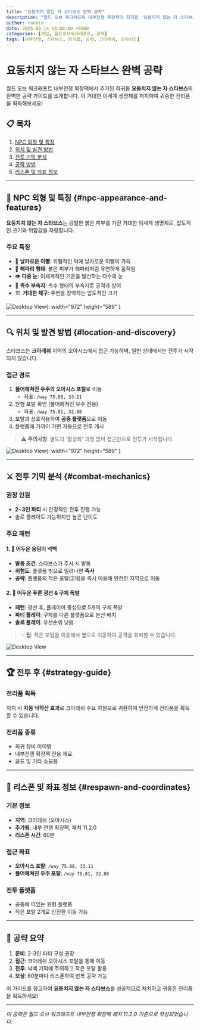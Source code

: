 ```yaml
---
title: "요동치지 않는 자 스타브스 완벽 공략"
description: "월드 오브 워크래프트 내부전쟁 확장팩의 희귀몹 '요동치지 않는 자 스타브스' 공략 가이드"
author: rankin
date: 2025-08-14 14:00:00 +0900
categories: [게임, 월드오브워크래프트, 공략]
tags: [내부전쟁, 스타브스, 희귀몹, 공략, 크아레쉬, 오아시스]
---
```


# 요동치지 않는 자 스타브스 완벽 공략

월드 오브 워크래프트 내부전쟁 확장팩에서 추가된 희귀몹 **요동치지 않는 자 스타브스**의 완벽한 공략 가이드를 소개합니다. 이 거대한 이세계 생명체를 처치하여 귀중한 전리품을 획득해보세요!

## 📋 목차

1. [NPC 외형 및 특징](#npc-appearance-and-features)
2. [위치 및 발견 방법](#location-and-discovery)
3. [전투 기믹 분석](#combat-mechanics)
4. [공략 방법](#strategy-guide)
5. [리스폰 및 좌표 정보](#respawn-and-coordinates)

---

## 🎨 NPC 외형 및 특징 {#npc-appearance-and-features}

**요동치지 않는 자 스타브스**는 강렬한 붉은 피부를 가진 거대한 이세계 생명체로, 압도적인 크기와 위압감을 자랑합니다.

### 주요 특징
- 🦷 **날카로운 이빨**: 위협적인 턱에 날카로운 이빨이 가득
- 🌊 **해파리 형태**: 붉은 피부가 해파리처럼 유연하게 움직임
- 👁️ **다중 눈**: 이세계적인 기운을 발산하는 다수의 눈
- 🐙 **촉수 부속지**: 촉수 형태의 부속지로 공격과 방어
- 🏗️ **거대한 체구**: 주변을 장악하는 압도적인 크기

![Desktop View](https://img1.daumcdn.net/thumb/R1280x0/?scode=mtistory2&fname=https%3A%2F%2Fblog.kakaocdn.net%2Fdna%2Fb0Tr1R%2FbtsPP5QLxbf%2FAAAAAAAAAAAAAAAAAAAAAKXWvVPI8xeTjudRpxt4Vvdye8Gywblx3vZNOsQbtId8%2Fimg.png%3Fcredential%3DyqXZFxpELC7KVnFOS48ylbz2pIh7yKj8%26expires%3D1756652399%26allow_ip%3D%26allow_referer%3D%26signature%3DlSQdOPVurpGU%252BaclmNas1GHG034%253D){: width="972" height="589" }

---

## 🔍 위치 및 발견 방법 {#location-and-discovery}

스타브스는 **크아레쉬** 지역의 오아시스에서 접근 가능하며, 일반 상태에서는 전투가 시작되지 않습니다.

### 접근 경로
1. **풀어헤쳐진 우주의 오아시스 포탈**로 이동
   - 좌표: `/way 75.88, 33.11`
2. 원형 포탈 확인 (풀어헤쳐진 우주 전용)
   - 좌표: `/way 75.81, 32.88`
3. 포탈과 상호작용하여 **공중 플랫폼**으로 이동
4. 플랫폼에 가까이 가면 자동으로 전투 개시

> ⚠️ **주의사항**: 별도의 '활성화' 과정 없이 접근만으로 전투가 시작됩니다.

![Desktop View](https://img1.daumcdn.net/thumb/R1280x0/?scode=mtistory2&fname=https%3A%2F%2Fblog.kakaocdn.net%2Fdna%2F5g8Z1%2FbtsPNPakqmD%2FAAAAAAAAAAAAAAAAAAAAAP9DCSKqnHW-zXrUrD2syLL9nhqUvXijUbpaVw73X22d%2Fimg.png%3Fcredential%3DyqXZFxpELC7KVnFOS48ylbz2pIh7yKj8%26expires%3D1756652399%26allow_ip%3D%26allow_referer%3D%26signature%3DIDauldTzM2%252B7FAp6XOKs0Oo8BGA%253D){: width="972" height="589" }


---

## ⚔️ 전투 기믹 분석 {#combat-mechanics}

### 권장 인원
- **2~3인 파티** 시 안정적인 전투 진행 가능
- 솔로 플레이도 가능하지만 높은 난이도

### 주요 패턴

#### 1. 🌊 어두운 웅덩이 넉백
- **발동 조건**: 스타브스가 주시 시 발동
- **위험도**: 플랫폼 밖으로 밀려나면 **즉사**
- **공략**: 플랫폼의 작은 포탈(2개)을 즉시 이용해 안전한 지역으로 이동

#### 2. 💫 어두운 푸른 광선 & 구체 폭발
- **패턴**: 광선 후, 플레이어 중심으로 5개의 구체 폭발
- **파티 플레이**: 구체를 다른 플랫폼으로 분산 배치
- **솔로 플레이**: 우선순위 낮음

> 💡 **팁**: 작은 포털을 이용해서 옆으로 이동하여 공격을 회피할 수 있습니다.

![Desktop View](https://img1.daumcdn.net/thumb/R1280x0/?scode=mtistory2&fname=https%3A%2F%2Fblog.kakaocdn.net%2Fdna%2FlnZ1A%2FbtsPODOuypA%2FAAAAAAAAAAAAAAAAAAAAAKRB8K95RTN7WHgbAOCzhEvlZ8I8aTUGxjMcVuKHoAqR%2Fimg.png%3Fcredential%3DyqXZFxpELC7KVnFOS48ylbz2pIh7yKj8%26expires%3D1756652399%26allow_ip%3D%26allow_referer%3D%26signature%3DLvOhxQN46ysH6DZL4LPXLvzXUpQ%253D)

---

## 🏆 전투 후 {#strategy-guide}

### 전리품 획득
처치 시 **자동 낙하산 효과**로 크아레쉬 주요 차원으로 귀환하여 안전하게 전리품을 획득할 수 있습니다.

### 전리품 종류
- 희귀 장비 아이템
- 내부전쟁 확장팩 전용 재료
- 골드 및 기타 소모품

---

## 📍 리스폰 및 좌표 정보 {#respawn-and-coordinates}

### 기본 정보
- **지역**: 크아레쉬 (오아시스)
- **추가됨**: 내부 전쟁 확장팩, 패치 11.2.0
- **리스폰 시간**: 60분

### 접근 좌표
- **오아시스 포탈**: `/way 75.88, 33.11`
- **풀어헤쳐진 우주 포탈**: `/way 75.81, 32.88`

### 전투 플랫폼
- 공중에 떠있는 원형 플랫폼
- 작은 포탈 2개로 안전한 이동 가능


---

## 🎯 공략 요약

1. **준비**: 2-3인 파티 구성 권장
2. **접근**: 크아레쉬 오아시스 포탈을 통해 이동
3. **전투**: 넉백 기믹에 주의하고 작은 포탈 활용
4. **보상**: 60분마다 리스폰하여 반복 공략 가능

이 가이드를 참고하여 **요동치지 않는 자 스타브스**를 성공적으로 처치하고 귀중한 전리품을 획득하세요!

---

*이 공략은 월드 오브 워크래프트 내부전쟁 확장팩 패치 11.2.0 기준으로 작성되었습니다.*
